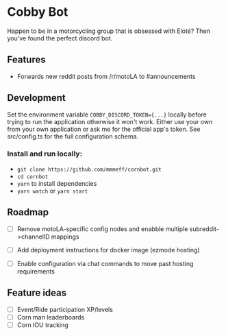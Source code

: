 # Cobby Bot
Happen to be in a motorcycling group that is obsessed with Eloté? Then you've found the perfect discord bot.


## Features
* Forwards new reddit posts from /r/motoLA to #announcements 

<!--Install: https://discordapp.com/oauth2/authorize?&client_id=318102303330664448&scope=bot&permissions=0 -->


## Development
Set the environment variable `COBBY_DISCORD_TOKEN={...}` locally before trying to run the application otherwise it won't work. Either use your own from your own application or ask me for the official app's token. See src/config.ts for the full configuration schema.


### Install and run locally:
* `git clone https://github.com/mmmeff/cornbot.git`
* `cd cornbot`
* `yarn` to install dependencies
* `yarn watch` or `yarn start`


## Roadmap
* [ ] Remove motoLA-specific config nodes and enabble multiple subreddit->channelID mappings
* [ ] Add deployment instructions for docker image (ezmode hosting)
* [ ] Enable configuration via chat commands to move past hosting requirements


## Feature ideas
* [ ] Event/Ride participation XP/levels
* [ ] Corn man leaderboards
* [ ] Corn IOU tracking